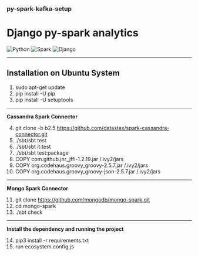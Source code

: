 ### py-spark-kafka-setup

<h1>Django py-spark analytics</h1>

![Python](https://img.shields.io/badge/python-v3.6.9+-blue.svg)
![Spark](https://img.shields.io/badge/Spark-2.4.5-red.svg)
![Django](https://img.shields.io/badge/Django-3.0.0+-red.svg)

---------------------------------------
<h2>Installation on Ubuntu System</h2>

1.  sudo apt-get update
2.  pip install -U pip
3.  pip install -U setuptools
-----------------------------------------------------
<b> Cassandra Spark Connector</b>

4.  git clone -b b2.5 https://github.com/datastax/spark-cassandra-connector.git
5.  ./sbt/sbt test
6.  ./sbt/sbt it:test
7.  ./sbt/sbt test:package
8.  COPY com.github.jnr_jffi-1.2.19.jar /.ivy2/jars
9.  COPY org.codehaus.groovy_groovy-2.5.7.jar /.ivy2/jars
10. COPY org.codehaus.groovy_groovy-json-2.5.7.jar /.ivy2/jars
----------------------------------------------------
<b>Mongo Spark Connector</b> 

11. git clone https://github.com/mongodb/mongo-spark.git
12. cd mongo-spark
13. ./sbt check
----------------------------------------------------
<b>Install the dependency and running the project</b>

14. pip3 install -r requirements.txt
15. run ecosystem.config.js





